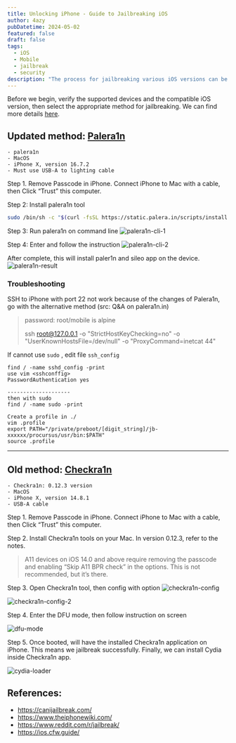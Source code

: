 ```yaml
---
title: Unlocking iPhone - Guide to Jailbreaking iOS
author: 4azy
pubDatetime: 2024-05-02
featured: false
draft: false
tags:
  - iOS
  - Mobile
  - jailbreak
  - security
description: "The process for jailbreaking various iOS versions can be quite different."
---
```



Before we begin, verify the supported devices and the compatible iOS version, then select the appropriate method for jailbreaking. We can find more details [here](https://ios.cfw.guide/get-started).

## Updated method: [Palera1n](https://palera.in/)
```console
- palera1n
- MacOS
- iPhone X, version 16.7.2
- Must use USB-A to lighting cable
```

Step 1. Remove Passcode in iPhone. Connect iPhone to Mac with a cable, then Click <span class="accent">“Trust”</span> this computer.

Step 2: Install palera1n tool

```bash
sudo /bin/sh -c "$(curl -fsSL https://static.palera.in/scripts/install.sh)"
```
Step 3: Run palera1n on command line
![palera1n-cli-1](@assets/images/2024-10-15-15-07-59.png)

Step 4: Enter and follow the instruction
![palera1n-cli-2](@assets/images/2024-10-15-15-08-18.png)

After complete, this will install paler1n and sileo app on the device.
![palera1n-result](@assets/images/2024-10-15-15-26-22.png)

### Troubleshooting
SSH to iPhone with port 22 not work because of the changes of Palera1n, go with the alternative method
(src: Q&A on palera1n.in)
> password: root/mobile is alpine
> > 
> ssh root@127.0.0.1 -o "StrictHostKeyChecking=no" -o "UserKnownHostsFile=/dev/null" -o "ProxyCommand=inetcat 44"

If cannot use `sudo` , edit file `ssh_config`

```shell
find / -name sshd_config -print
use vim <sshconffig>
PasswordAuthentication yes

--------------------
then with sudo
find / -name sudo -print

Create a profile in ./
vim .profile
export PATH="/private/preboot/[digit_string]/jb-xxxxxx/procursus/usr/bin:$PATH"
source .profile
```
---

## Old method: [Checkra1n](https://checkra.in/)

```console
- Checkra1n: 0.12.3 version
- MacOS
- iPhone X, version 14.8.1
- USB-A cable
```
Step 1. Remove Passcode in iPhone. Connect iPhone to Mac with a cable, then Click <span class="accent">“Trust”</span> this computer.

Step 2. Install Checkra1n tools on your Mac. In version 0.12.3, refer to the notes.
> A11 devices on iOS 14.0 and above require removing the passcode and enabling “Skip A11 BPR check” in the options. This is not recommended, but it’s there.
  
Step 3. Open Checkra1n tool, then config with option
![checkra1n-config](@assets/images/2024-10-15-14-45-56.png)

![checkra1n-config-2](@assets/images/2024-10-15-14-46-36.png)

Step 4. Enter the DFU mode, then follow instruction on screen

![dfu-mode](@assets/images/2024-10-15-14-47-07.png)


Step 5. Once booted, will have the installed Checkra1n application on iPhone. This means we jailbreak successfully. Finally, we can install Cydia inside Checkra1n app.

![cydia-loader](@assets/images/2024-10-15-14-47-20.png)

## References:
- https://canijailbreak.com/
- https://www.theiphonewiki.com/
- https://www.reddit.com/r/jailbreak/
- https://ios.cfw.guide/
